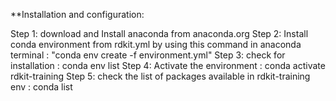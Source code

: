 
**Installation and configuration:

Step 1: download and Install anaconda from anaconda.org
Step 2: Install conda environment from rdkit.yml by using this command in anaconda terminal : "conda env create -f environment.yml"
Step 3: check for installation : conda env list
Step 4: Activate the environment : conda activate rdkit-training
Step 5: check the list of packages available in rdkit-training env : conda list

